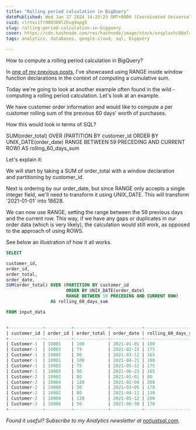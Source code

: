 ```yaml
---
title: "Rolling period calculation in BigQuery"
datePublished: Wed Jan 17 2024 14:23:23 GMT+0000 (Coordinated Universal Time)
cuid: clrhvi1fr000309l2hsg9apg5
slug: rolling-period-calculation-in-bigquery
cover: https://cdn.hashnode.com/res/hashnode/image/stock/unsplash/08elrfBZ4A4/upload/b50daf19e0701a8fac083058d0126440.jpeg
tags: analytics, databases, google-cloud, sql, bigquery

---
```


How to compute a rolling period calculation in BigQuery?

In [one of my previous posts](https://datawise.dev/computing-a-cumulative-sum-in-bigquery), I've showcased using RANGE inside window function declarations in the context of computing a cumulative sum.

Today we're going to look at another example often found in the wild - computing a rolling period calculation. Let's look at an example.

We have customer order information and would like to compute a per customer rolling sum of the previous 60 days' worth of purchases.

How this would look in terms of SQL?

SUM(order\_total) OVER (PARTITION BY customer\_id ORDER BY UNIX\_DATE(order\_date) RANGE BETWEEN 59 PRECEDING AND CURRENT ROW) AS rolling\_60\_days\_sum

Let's explain it:

We will start by taking a SUM of order\_total with a window declaration  
and partitioning by customer\_id.

Next is ordering by our order\_date, but since RANGE only accepts a single integer field, we'll need to transform it using UNIX\_DATE. This will transform '2021-01-01' into 18628.

We can now use RANGE, setting the range between the 59 previous days and the current row. This way, if we have any gaps or duplicates in our order data (which is very likely), the calculation would still work, as opposed to the approach of using ROWS.

See below an illustration of how it all works.

```sql
SELECT 

customer_id, 
order_id, 
order_total, 
order_date, 
SUM(order_total) OVER (PARTITION BY customer_id
                       ORDER BY UNIX_DATE(order_date)
                       RANGE BETWEEN 59 PRECEDING AND CURRENT ROW) 
                 AS rolling_60_days_sum

FROM input_data


+-------------+----------+-------------+------------+---------------------+
| customer_id | order_id | order_total | order_date | rolling_60_days_sum |
+-------------+----------+-------------+------------+---------------------+
| Customer-1  | 10001    | 100         | 2021-01-01 | 100                 |
| Customer-1  | 10003    | 75          | 2021-02-15 | 175                 |
| Customer-1  | 10005    | 90          | 2021-03-12 | 165                 |
| Customer-1  | 10001    | 100         | 2021-04-21 | 190                 |
| Customer-1  | 10003    | 75          | 2021-05-12 | 175                 |
| Customer-1  | 10005    | 90          | 2021-06-23 | 165                 |
| Customer-2  | 10002    | 80          | 2021-01-01 | 80                  |
| Customer-2  | 10004    | 120         | 2021-02-04 | 200                 |
| Customer-2  | 10006    | 50          | 2021-03-05 | 170                 |
| Customer-2  | 10002    | 80          | 2021-04-11 | 130                 |
| Customer-2  | 10004    | 120         | 2021-05-12 | 200                 |
| Customer-2  | 10006    | 50          | 2021-06-30 | 170                 |
+-------------+----------+-------------+------------+---------------------+
```

*Found it useful? Subscribe to my Analytics newsletter at* [*notjustsql.com*](https://www.notjustsql.com)*.*
